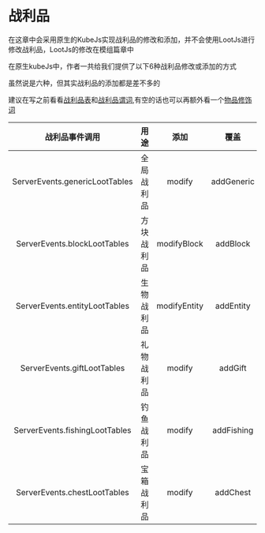 # 战利品
在这章中会采用原生的KubeJs实现战利品的修改和添加，并不会使用LootJs进行修改战利品，LootJs的修改在模组篇章中

在原生kubeJs中，作者一共给我们提供了以下6种战利品修改或添加的方式

虽然说是六种，但其实战利品的添加都是差不多的

建议在写之前看看[战利品表](https://zh.minecraft.wiki/w/%E6%88%98%E5%88%A9%E5%93%81%E8%A1%A8?variant=zh-cn)和[战利品谓词](https://zh.minecraft.wiki/w/%E6%88%98%E5%88%A9%E5%93%81%E8%A1%A8?variant=zh-cn),有空的话也可以再额外看一个[物品修饰词](https://zh.minecraft.wiki/w/%E7%89%A9%E5%93%81%E4%BF%AE%E9%A5%B0%E5%99%A8)

|   战利品事件调用                |     用途   |   添加  |  覆盖 |  用法 |
| :----------------------------: | :-------: | :----------: | :--------: | :-----------------------------------: |
| ServerEvents.genericLootTables | 全局战利品 | modify       | addGeneric | [全局战利品](./quan-ju-zhan-li-pin.md)   |
| ServerEvents.blockLootTables   | 方块战利品 | modifyBlock  | addBlock   | [方块战利品](./fang-kuai-diao-luo.md)    |
| ServerEvents.entityLootTables  | 生物战利品 | modifyEntity | addEntity  | [生物战利品](./sheng-wu-diao-luo.md)     |
| ServerEvents.giftLootTables    | 礼物战利品 | modify       | addGift    | [礼物战利品](./li-wu-zhan-li-pin.md)     |
| ServerEvents.fishingLootTables | 钓鱼战利品 | modify       | addFishing | [钓鱼战利品](./diao-yu-zhan-li-pin.md)   |
| ServerEvents.chestLootTables   | 宝箱战利品 | modify       | addChest   | [宝箱战利品](./bao-xiang-zhan-li-pin.md) |

